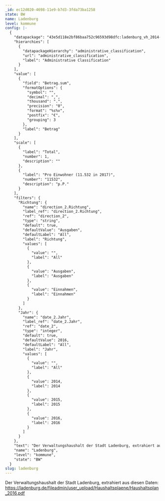 ```yaml
---
_id: ec12d020-4698-11e9-b7d3-3fda73ba1258
state: BW
name: Ladenburg
level: kommune
config: |-
  {
    "datapackage": "43e5d118e2bf86baa752c96593d98dfc:ladenburg_vh_2014-16",
    "hierarchies": [
      {
        "datapackageHierarchy": "administrative_classification",
        "url": "administrative_classification",
        "label": "Administrative Classification"
      }
    ],
    "value": [
      {
        "field": "Betrag.sum",
        "formatOptions": {
          "symbol": "",
          "decimal": ",",
          "thousand": ".",
          "precision": "0",
          "format": "%s%v",
          "postfix": "€",
          "grouping": 3
        },
        "label": "Betrag"
      }
    ],
    "scale": [
      {
        "label": "Total",
        "number": 1,
        "description": ""
      },
      {
        "label": "Pro Einwohner (11.532 in 2017)",
        "number": "11532",
        "description": "p.P."
      }
    ],
    "filters": {
      "Richtung": {
        "name": "direction_2.Richtung",
        "label_ref": "direction_2.Richtung",
        "ref": "direction_2",
        "type": "string",
        "default": true,
        "defaultValue": "Ausgaben",
        "defaultLabel": "All",
        "label": "Richtung",
        "values": [
          {
            "value": "",
            "label": "All"
          },
          {
            "value": "Ausgaben",
            "label": "Ausgaben"
          },
          {
            "value": "Einnahmen",
            "label": "Einnahmen"
          }
        ]
      },
      "Jahr": {
        "name": "date_2.Jahr",
        "label_ref": "date_2.Jahr",
        "ref": "date_2",
        "type": "integer",
        "default": true,
        "defaultValue": 2016,
        "defaultLabel": "All",
        "label": "Jahr",
        "values": [
          {
            "value": "",
            "label": "All"
          },
          {
            "value": 2014,
            "label": 2014
          },
          {
            "value": 2015,
            "label": 2015
          },
          {
            "value": 2016,
            "label": 2016
          }
        ]
      }
    },
    "text": "Der Verwaltungshaushalt der Stadt Ladenburg, extrahiert aus diesen Daten: https://ladenburg.de/fileadmin/user_upload/Haushaltsplaene/Haushaltsplan_2016.pdf",
    "name": "Ladenburg",
    "level": "kommune",
    "state": "BW"
  }
slug: ladenburg
---
```

Der Verwaltungshaushalt der Stadt Ladenburg, extrahiert aus diesen Daten: https://ladenburg.de/fileadmin/user_upload/Haushaltsplaene/Haushaltsplan_2016.pdf
